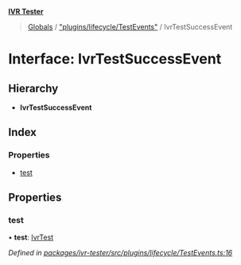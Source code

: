 **[IVR Tester](../README.md)**

> [Globals](../README.md) / ["plugins/lifecycle/TestEvents"](../modules/_plugins_lifecycle_testevents_.md) / IvrTestSuccessEvent

# Interface: IvrTestSuccessEvent

## Hierarchy

* **IvrTestSuccessEvent**

## Index

### Properties

* [test](_plugins_lifecycle_testevents_.ivrtestsuccessevent.md#test)

## Properties

### test

•  **test**: [IvrTest](_handlers_testhandler_.ivrtest.md)

*Defined in [packages/ivr-tester/src/plugins/lifecycle/TestEvents.ts:16](https://github.com/SketchingDev/ivr-tester/blob/a93dd5f/packages/ivr-tester/src/plugins/lifecycle/TestEvents.ts#L16)*

